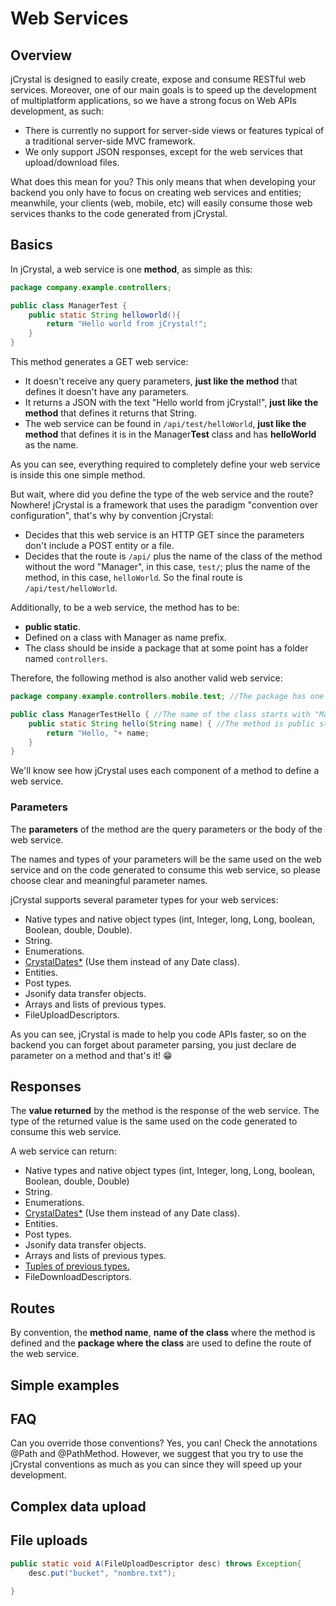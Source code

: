 # Web Services

## Overview
jCrystal is designed to easily create, expose and consume RESTful web services. Moreover, one of our main goals is to speed up the development of multiplatform applications, so we have a strong focus on Web APIs development, as such:

- There is currently no support for server-side views or features typical of a traditional server-side MVC framework.
- We only support JSON responses, except for the web services that upload/download files. 

What does this mean for you? This only means that when developing your backend you only have to focus on creating web services and entities; meanwhile, your clients (web, mobile, etc) will easily consume those web services thanks to the code generated from jCrystal. 

## Basics

In jCrystal, a web service is one **method**, as simple as this:

```java
package company.example.controllers;

public class ManagerTest {
	public static String helloworld(){
		return "Hello world from jCrystal!";
	}
}
```
This method generates a GET web service:
- It doesn't receive any query parameters, **just like the method** that defines it doesn't have any parameters.
- It returns a JSON with the text "Hello world from jCrystal!", **just like the method** that defines it returns that String.
- The web service can be found in `/api/test/helloWorld`, **just like the method** that defines it is in the Manager**Test** class and has **helloWorld** as the name.

As you can see, everything required to completely define your web service is inside this one simple method.

But wait, where did you define the type of the web service and the route? Nowhere! jCrystal is a framework that uses the paradigm "convention over configuration", that's why by convention jCrystal:
- Decides that this web service is an HTTP GET since the parameters don't include a POST entity or a file. 
- Decides that the route is `/api/` plus the name of the class of the method without the word "Manager", in this case, `test/`; plus the name of the method, in this case, `helloWorld`.  So the final route is `/api/test/helloWorld`.

Additionally, to be a web service, the method has to be:
- **public static**.
- Defined on a class with Manager as name prefix.
- The class should be inside a package that at some point has a folder named `controllers`.

Therefore, the following method is also another valid web service:

```java
package company.example.controllers.mobile.test; //The package has one folder named "controllers"

public class ManagerTestHello { //The name of the class starts with "Manager"
	public static String hello(String name) { //The method is public static
		return "Hello, "+ name;
	}
}
```

We'll know see how jCrystal uses each component of a method to define a web service.

### Parameters

The **parameters** of the method are the query parameters or the body of the web service. 

The names and types of your parameters will be the same used on the web service and on the code generated to consume this web service, so please choose clear and meaningful parameter names. 

jCrystal supports several parameter types for your web services:

- Native types and native object types (int, Integer, long, Long, boolean, Boolean, double, Double).
- String.
- Enumerations. 
- [CrystalDates*](utils/crystal_dates.md) (Use them instead of any Date class).
- Entities.
- Post types.
- Jsonify data transfer objects.
- Arrays and lists of previous types.
- FileUploadDescriptors.

As you can see, jCrystal is made to help you code APIs faster, so on the backend you can forget about parameter parsing, you just declare de parameter on a method and that's it! :grin:

## Responses

The **value returned** by the method is the response of the web service. The type of the returned value is the same used on the code generated to consume this web service. 

A web service can return:

- Native types and native object types (int, Integer, long, Long, boolean, Boolean, double, Double)
- String.
- Enumerations.
- [CrystalDates*](utils/crystal_dates.md) (Use them instead of any Date class).
- Entities.
- Post types.
- Jsonify data transfer objects.
- Arrays and lists of previous types.
- [Tuples of previous types.](utils/tuples.md)
- FileDownloadDescriptors.

## Routes
By convention, the **method name**, **name of the class** where the method is defined and the **package where the class** are used to define the route of the web service. 


## Simple examples

## FAQ
Can you override those conventions? Yes, you can! Check the annotations @Path and @PathMethod. However, we suggest that you try to use the jCrystal conventions as much as you can since they will speed up your development.

## Complex data upload

## File uploads

```java
public static void A(FileUploadDescriptor desc) throws Exception{
	desc.put("bucket", "nombre.txt");
	
}
```